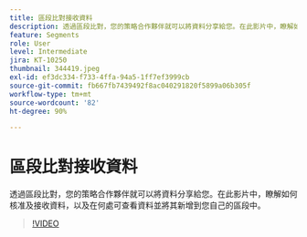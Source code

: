 ```yaml
---
title: 區段比對接收資料
description: 透過區段比對，您的策略合作夥伴就可以將資料分享給您。在此影片中，瞭解如何核准及接收資料，以及在何處可查看資料並將其新增到您自己的區段中。
feature: Segments
role: User
level: Intermediate
jira: KT-10250
thumbnail: 344419.jpeg
exl-id: ef3dc334-f733-4ffa-94a5-1ff7ef3999cb
source-git-commit: fb667fb7439492f8ac040291820f5899a06b305f
workflow-type: tm+mt
source-wordcount: '82'
ht-degree: 90%

---
```


# 區段比對接收資料

透過區段比對，您的策略合作夥伴就可以將資料分享給您。在此影片中，瞭解如何核准及接收資料，以及在何處可查看資料並將其新增到您自己的區段中。

>[!VIDEO](https://video.tv.adobe.com/v/344419/?learn=on&enablevpops)

